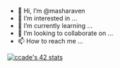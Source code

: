 - 👋 Hi, I’m @masharaven
- 👀 I’m interested in ...
- 🌱 I’m currently learning ...
- 💞️ I’m looking to collaborate on ...
- 📫 How to reach me ...

<!---
masharaven/masharaven is a ✨ special ✨ repository because its `README.md` (this file) appears on your GitHub profile.
You can click the Preview link to take a look at your changes.
--->
[![ccade's 42 stats](https://badge42.vercel.app/api/v2/cl3ket5tw00140al0g2s6bdkx/stats?cursusId=21&coalitionId=103)](https://github.com/JaeSeoKim/badge42)
